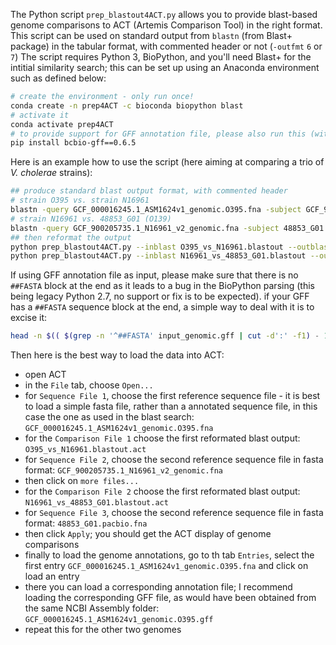 The Python script `prep_blastout4ACT.py` allows you to provide blast-based genome comparisons to ACT (Artemis Comparison Tool) in the right format.
This script can be used on standard output from `blastn` (from Blast+ package) in the tabular format, with commented header or not (`-outfmt` `6` or `7`)
The script requires Python 3, BioPython, and you'll need Blast+ for the intitial similarity search; this can be set up using an Anaconda environment such as defined below:

```sh
# create the environment - only run once!
conda create -n prep4ACT -c bioconda biopython blast
# activate it
conda activate prep4ACT
# to provide support for GFF annotation file, please also run this (within the activated Conda envrionment)
pip install bcbio-gff==0.6.5
```
Here is an example how to use the script (here aiming at comparing a trio of _V. cholerae_ strains):
```sh
## produce standard blast output format, with commented header
# strain O395 vs. strain N16961
blastn -query GCF_000016245.1_ASM1624v1_genomic.O395.fna -subject GCF_900205735.1_N16961_v2_genomic.fna -evalue 1e-05 -outfmt 7 > O395_vs_N16961.blastout
# strain N16961 vs. 48853_G01 (O139)
blastn -query GCF_900205735.1_N16961_v2_genomic.fna -subject 48853_G01.pacbio.fna -evalue 1e-05 -outfmt 7 > N16961_vs_48853_G01.blastout
## then reformat the output
python prep_blastout4ACT.py --inblast O395_vs_N16961.blastout --outblast O395_vs_N16961.blastout.act --queryref=GCF_000016245.1_ASM1624v1_genomic.O395.gbff --subjectref=GCF_900205735.1_N16961_v2_genomic.gbff
python prep_blastout4ACT.py --inblast N16961_vs_48853_G01.blastout --outblast N16961_vs_48853_G01.blastout.act --queryref=GCF_900205735.1_N16961_v2_genomic.fna --subjectref=48853_G01.pacbio.fna
```
If using GFF annotation file as input, please make sure that there is no `##FASTA` block at the end as it leads to a bug in the BioPython parsing (this being legacy Python 2.7, no support or fix is to be expected). if your GFF has a `##FASTA` sequence block at the end, a simple way to deal with it is to excise it:
```sh
head -n $(( $(grep -n '^##FASTA' input_genomic.gff | cut -d':' -f1) - 1)) input_genomic.gff > input_genomic_nofasta.gff
```

Then here is the best way to load the data into ACT:
- open ACT
- in the `File` tab, choose `Open...`
- for `Sequence File 1`, choose the first reference sequence file - it is best to load a simple fasta file, rather than a annotated sequence file, in this case the one as used in the blast search: `GCF_000016245.1_ASM1624v1_genomic.O395.fna`
- for the `Comparison File 1` choose the first reformated blast output: `O395_vs_N16961.blastout.act`
- for `Sequence File 2`, choose the second reference sequence file in fasta format: `GCF_900205735.1_N16961_v2_genomic.fna`
- then click on `more files...`
- for the `Comparison File 2` choose the first reformated blast output: `N16961_vs_48853_G01.blastout.act`
- for `Sequence File 3`, choose the second reference sequence file in fasta format: `48853_G01.pacbio.fna`
- then click `Apply`; you should get the ACT display of genome comparisons
- finally to load the genome annotations, go to th tab `Entries`, select the first entry `GCF_000016245.1_ASM1624v1_genomic.O395.fna` and click on load an entry
- there you can load a corresponding annotation file; I recommend loading the corresponding GFF file, as would have been obtained from the same NCBI Assembly folder: `GCF_000016245.1_ASM1624v1_genomic.O395.gff`
- repeat this for the other two genomes
